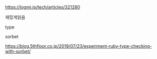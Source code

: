 https://logmi.jp/tech/articles/321280

재밌게읽음

type


sorbet


https://blog.5thfloor.co.jp/2019/07/23/experiment-ruby-type-checking-with-sorbet/
